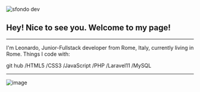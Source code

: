 
![sfondo dev](https://github.com/LeonardoDiNapoli97/LeonardoDiNapoli97/assets/161627187/153c9218-cada-4818-8793-51b48b65c08f)

 Hey! Nice to see you.
 Welcome to my page!
 -
 <hr>
I'm Leonardo, Junior-Fullstack developer from  Rome, Italy, currently living in  Rome.
Things I code with:
<p>
 git hub
/HTML5
/CSS3
/JavaScript
/PHP
/Laravel11
/MySQL

</p>
<hr>

![image](https://github.com/LeonardoDiNapoli97/LeonardoDiNapoli97/assets/161627187/1910c0ab-f890-4170-8ba7-01b060e506c0)



  

<!--
**LeonardoDiNapoli97/LeonardoDiNapoli97** is a ✨ _special_ ✨ repository because its `README.md` (this file) appears on your GitHub profile.

Here are some ideas to get you started:

- 🔭 I’m currently working on ...
- 🌱 I’m currently learning ...
- 👯 I’m looking to collaborate on ...
- 🤔 I’m looking for help with ...
- 💬 Ask me about ...
- 📫 How to reach me: ...
- 😄 Pronouns: ...
- ⚡ Fun fact: ...
-->
